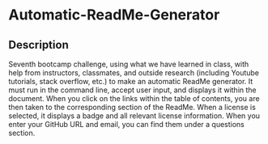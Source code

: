 # Automatic-ReadMe-Generator


## Description
Seventh bootcamp challenge, using what we have learned in class, with help from instructors, classmates, and outside research
(including Youtube tutorials, stack overflow, etc.) to make an automatic ReadMe generator. It must run in the command line,
accept user input, and displays it within the document. When you click on the links within the table of contents, you are
then taken to the corresponding section of the ReadMe. When a license is selected, it displays a badge and all relevant license
information. When you enter your GitHub URL and email, you can find them under a questions section.


